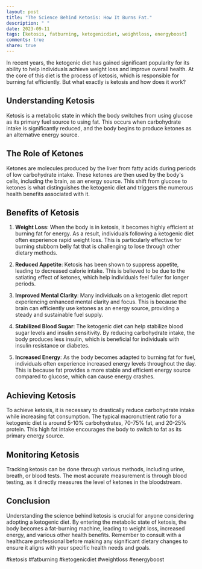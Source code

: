 ```yaml
---
layout: post
title: "The Science Behind Ketosis: How It Burns Fat."
description: " "
date: 2023-09-11
tags: [ketosis, fatburning, ketogenicdiet, weightloss, energyboost]
comments: true
share: true
---
```


In recent years, the ketogenic diet has gained significant popularity for its ability to help individuals achieve weight loss and improve overall health. At the core of this diet is the process of ketosis, which is responsible for burning fat efficiently. But what exactly is ketosis and how does it work?

## Understanding Ketosis

Ketosis is a metabolic state in which the body switches from using glucose as its primary fuel source to using fat. This occurs when carbohydrate intake is significantly reduced, and the body begins to produce ketones as an alternative energy source.

## The Role of Ketones

Ketones are molecules produced by the liver from fatty acids during periods of low carbohydrate intake. These ketones are then used by the body's cells, including the brain, as an energy source. This shift from glucose to ketones is what distinguishes the ketogenic diet and triggers the numerous health benefits associated with it.

## Benefits of Ketosis

1. **Weight Loss**: When the body is in ketosis, it becomes highly efficient at burning fat for energy. As a result, individuals following a ketogenic diet often experience rapid weight loss. This is particularly effective for burning stubborn belly fat that is challenging to lose through other dietary methods.

2. **Reduced Appetite**: Ketosis has been shown to suppress appetite, leading to decreased calorie intake. This is believed to be due to the satiating effect of ketones, which help individuals feel fuller for longer periods.

3. **Improved Mental Clarity**: Many individuals on a ketogenic diet report experiencing enhanced mental clarity and focus. This is because the brain can efficiently use ketones as an energy source, providing a steady and sustainable fuel supply.

4. **Stabilized Blood Sugar**: The ketogenic diet can help stabilize blood sugar levels and insulin sensitivity. By reducing carbohydrate intake, the body produces less insulin, which is beneficial for individuals with insulin resistance or diabetes.

5. **Increased Energy**: As the body becomes adapted to burning fat for fuel, individuals often experience increased energy levels throughout the day. This is because fat provides a more stable and efficient energy source compared to glucose, which can cause energy crashes.

## Achieving Ketosis

To achieve ketosis, it is necessary to drastically reduce carbohydrate intake while increasing fat consumption. The typical macronutrient ratio for a ketogenic diet is around 5-10% carbohydrates, 70-75% fat, and 20-25% protein. This high fat intake encourages the body to switch to fat as its primary energy source.

## Monitoring Ketosis

Tracking ketosis can be done through various methods, including urine, breath, or blood tests. The most accurate measurement is through blood testing, as it directly measures the level of ketones in the bloodstream.

## Conclusion

Understanding the science behind ketosis is crucial for anyone considering adopting a ketogenic diet. By entering the metabolic state of ketosis, the body becomes a fat-burning machine, leading to weight loss, increased energy, and various other health benefits. Remember to consult with a healthcare professional before making any significant dietary changes to ensure it aligns with your specific health needs and goals.

#ketosis #fatburning #ketogenicdiet #weightloss #energyboost